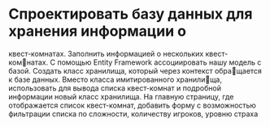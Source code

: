 # Спроектировать базу данных для хранения информации о 
квест-комнатах. Заполнить информацией о нескольких квест-комнатах. С помощью Entity Framework ассоциировать нашу модель 
с базой. Создать класс хранилища, который через контекст обращается к базе данных. Вместо класса имитированного хранилища, использовать для вывода списка квест-комнат и подробной 
информации новый класс хранилища. 
На главную страницу, где отображается список квест-комнат, 
добавить форму с возможностью фильтрации списка по сложности, 
количеству игроков, уровню страха
